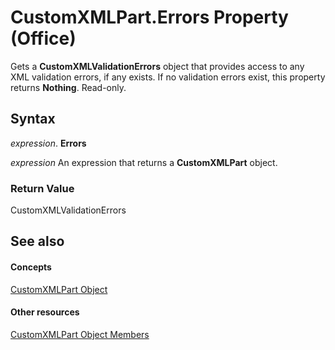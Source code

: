 
# CustomXMLPart.Errors Property (Office)

Gets a  **CustomXMLValidationErrors** object that provides access to any XML validation errors, if any exists. If no validation errors exist, this property returns **Nothing**. Read-only.


## Syntax

 _expression_. **Errors**

 _expression_ An expression that returns a **CustomXMLPart** object.


### Return Value

CustomXMLValidationErrors


## See also


#### Concepts


[CustomXMLPart Object](a4f90bac-01d6-bba4-f64b-a64e2b122cfd.md)
#### Other resources


[CustomXMLPart Object Members](76fe85f4-5a35-7d12-2989-6f17a094dcdf.md)
